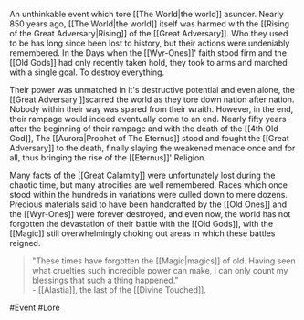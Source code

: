 An unthinkable event which tore [[The World|the world]] asunder. Nearly 850 years ago, [[The World|the world]] itself was harmed with the [[Rising of the Great Adversary|Rising]] of the [[Great Adversary]]. Who they used to be has long since been lost to history, but their actions were undeniably remembered. In the Days when the [[Wyr-Ones]]' faith stood firm and the [[Old Gods]] had only recently taken hold, they took to arms and marched with a single goal. To destroy everything.

Their power was unmatched in it's destructive potential and even alone, the [[Great Adversary ]]scarred the world as they tore down nation after nation. Nobody within their way was spared from their wraith. However, in the end, their rampage would indeed eventually come to an end. Nearly fifty years after the beginning of their rampage and with the death of the [[4th Old God]], The [[Aurora|Prophet of The Eternus]] stood and fought the [[Great Adversary]] to the death, finally slaying the weakened menace once and for all, thus bringing the rise of the [[Eternus]]' Religion.

Many facts of the [[Great Calamity]] were unfortunately lost during the chaotic time, but many atrocities are well remembered. Races which once stood within the hundreds in variations were culled down to mere dozens. Precious materials said to have been handcrafted by the [[Old Ones]] and the [[Wyr-Ones]] were forever destroyed, and even now, the world has not forgotten the devastation of their battle with the [[Old Gods]], with the [[Magic]] still overwhelmingly choking out areas in which these battles reigned.

>"These times have forgotten the [[Magic|magics]] of old. Having seen what cruelties such incredible power can make, I can only count my blessings that such a thing happened."         
	- [[Alastia]], the last of the [[Divine Touched]].

#Event #Lore